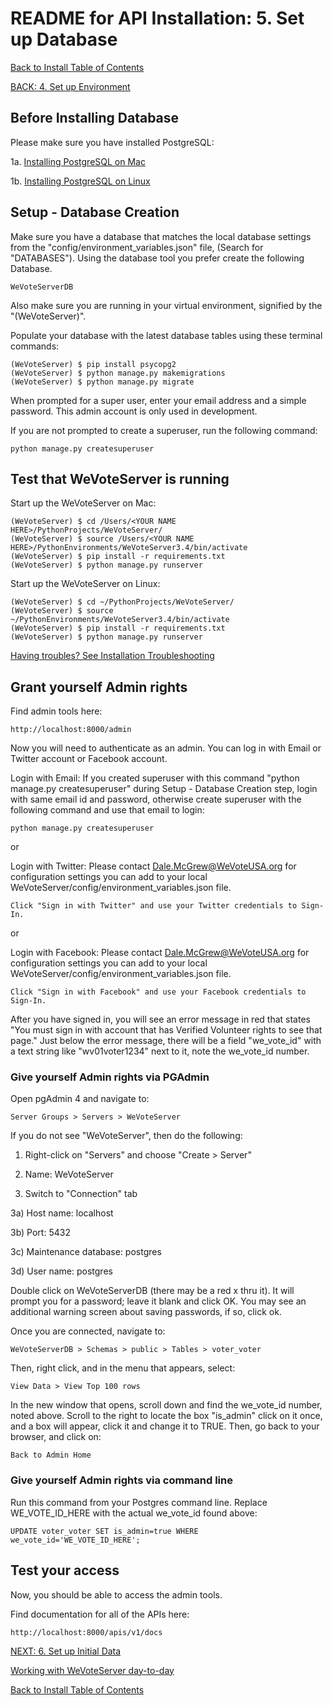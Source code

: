 # README for API Installation: 5. Set up Database

[Back to Install Table of Contents](README_API_INSTALL.md)

[BACK: 4. Set up Environment](README_API_INSTALL_SETUP_ENVIRONMENT.md)

## Before Installing Database

Please make sure you have installed PostgreSQL:

1a. [Installing PostgreSQL on Mac](README_API_INSTALL_POSTGRES_MAC.md)

1b. [Installing PostgreSQL on Linux](README_API_INSTALL_POSTGRES_LINUX.md)

## Setup - Database Creation

Make sure you have a database that matches the local database settings from the "config/environment_variables.json" file,
(Search for "DATABASES"). Using the database tool you prefer create the following Database.

    WeVoteServerDB
    
Also make sure you are running in your virtual environment, signified by the "(WeVoteServer)".

Populate your database with the latest database tables using these terminal commands:

    (WeVoteServer) $ pip install psycopg2 
    (WeVoteServer) $ python manage.py makemigrations
    (WeVoteServer) $ python manage.py migrate

When prompted for a super user, enter your email address and a simple password. This admin account is only used in development.

If you are not prompted to create a superuser, run the following command:

    python manage.py createsuperuser
    
## Test that WeVoteServer is running

Start up the WeVoteServer on Mac:

    (WeVoteServer) $ cd /Users/<YOUR NAME HERE>/PythonProjects/WeVoteServer/
    (WeVoteServer) $ source /Users/<YOUR NAME HERE>/PythonEnvironments/WeVoteServer3.4/bin/activate
    (WeVoteServer) $ pip install -r requirements.txt
    (WeVoteServer) $ python manage.py runserver

Start up the WeVoteServer on Linux:

    (WeVoteServer) $ cd ~/PythonProjects/WeVoteServer/
    (WeVoteServer) $ source ~/PythonEnvironments/WeVoteServer3.4/bin/activate
    (WeVoteServer) $ pip install -r requirements.txt
    (WeVoteServer) $ python manage.py runserver

[Having troubles? See Installation Troubleshooting](README_INSTALLATION_TROUBLESHOOTING.md)

## Grant yourself Admin rights

Find admin tools here:

    http://localhost:8000/admin

Now you will need to authenticate as an admin. You can log in with Email or Twitter account or Facebook account.

Login with Email:
If you created superuser with this command "python manage.py createsuperuser" during Setup - Database Creation step,
login with same email id and password, otherwise create superuser with the following command and use that email to
login:

    python manage.py createsuperuser

or

Login with Twitter:
Please contact Dale.McGrew@WeVoteUSA.org for configuration settings you can add to your local
WeVoteServer/config/environment_variables.json file.

    Click "Sign in with Twitter" and use your Twitter credentials to Sign-In.

or

Login with Facebook:
Please contact Dale.McGrew@WeVoteUSA.org for configuration settings you can add to your local
WeVoteServer/config/environment_variables.json file.

    Click "Sign in with Facebook" and use your Facebook credentials to Sign-In.
    
After you have signed in, you will see an error message in red that states "You must sign in with account that has
Verified Volunteer rights to see that page." Just below the error message, there will be a field "we_vote_id" with a 
text string like "wv01voter1234" next to it, note the we_vote_id number.

### Give yourself Admin rights via PGAdmin

Open pgAdmin 4 and navigate to:

    Server Groups > Servers > WeVoteServer 

If you do not see "WeVoteServer", then do the following:

1) Right-click on "Servers" and choose "Create > Server"

2) Name: WeVoteServer

3) Switch to "Connection" tab

3a) Host name: localhost

3b) Port: 5432

3c) Maintenance database: postgres

3d) User name: postgres

Double click on WeVoteServerDB (there may be a red x thru it). It will prompt you for a password; leave it blank and click
OK. You may see an additional warning screen about saving passwords, if so, click ok. 

Once you are connected, navigate to:

    WeVoteServerDB > Schemas > public > Tables > voter_voter

Then, right click, and in the menu that appears, select:

    View Data > View Top 100 rows

In the new window that opens, scroll down and find the we_vote_id number, noted above. Scroll to the right to locate the box
"is_admin" click on it once, and a box will appear, click it and change it to TRUE. Then, go back to your browser, 
and click on:

    Back to Admin Home
    
### Give yourself Admin rights via command line

Run this command from your Postgres command line. Replace WE_VOTE_ID_HERE with the actual we_vote_id found above:

    UPDATE voter_voter SET is_admin=true WHERE we_vote_id='WE_VOTE_ID_HERE';

## Test your access

Now, you should be able to access the admin tools. 

Find documentation for all of the APIs here:

    http://localhost:8000/apis/v1/docs


[NEXT: 6. Set up Initial Data](README_API_INSTALL_SETUP_DATA.md)
    
[Working with WeVoteServer day-to-day](README_WORKING_WITH_WE_VOTE_SERVER.md)

[Back to Install Table of Contents](README_API_INSTALL.md)
